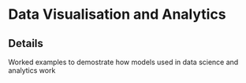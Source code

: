 # Data Visualisation and Analytics

## Details
Worked examples to demostrate how models used in data science and analytics work
